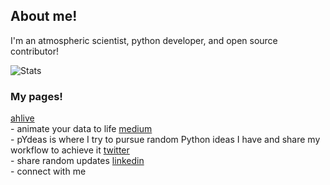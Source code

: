 ## About me!

I'm an atmospheric scientist, python developer, and open source contributor!

![Stats](https://github-readme-stats.vercel.app/api?username=ahuang11&show_icons=true&theme=radical)

### My pages!

[ahlive](https://ahlive.readthedocs.io)<br /> - animate your data to life
[medium](https://medium.com/@pYdeas)<br /> - pYdeas is where I try to pursue random Python ideas I have and share my workflow to achieve it
[twitter](https://twitter.com/IAteAnDrew1)<br /> - share random updates
[linkedin](https://www.linkedin.com/in/huangandrew12)<br /> - connect with me
